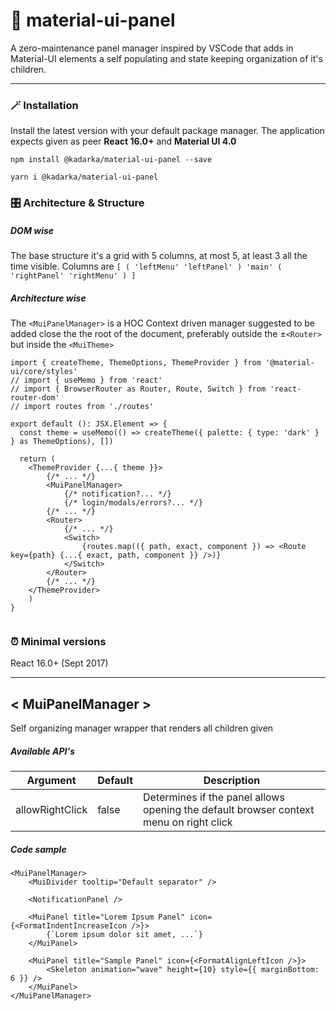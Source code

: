 # 📑 material-ui-panel

A zero-maintenance panel manager inspired by VSCode that adds in Material-UI elements a self populating and state keeping organization of it's children.

---
### 🪄 Installation

Install the latest version with your default package manager. The application expects given as peer **React 16.0+** and **Material UI 4.0**

```
npm install @kadarka/material-ui-panel --save
```

```
yarn i @kadarka/material-ui-panel
```

### 🎛️ Architecture & Structure

##### DOM wise
The base structure it's a grid with 5 columns, at most 5, at least 3 all the time visible.
Columns are ```[ ( 'leftMenu' 'leftPanel' ) 'main' ( 'rightPanel' 'rightMenu' ) ]```

##### Architecture wise

The ```<MuiPanelManager>``` is a HOC Context driven manager suggested to be added close the the root of the document, preferably outside the ±```<Router>``` but inside the ```<MuiTheme>```

```
import { createTheme, ThemeOptions, ThemeProvider } from '@material-ui/core/styles'
// import { useMemo } from 'react'
// import { BrowserRouter as Router, Route, Switch } from 'react-router-dom'
// import routes from './routes'

export default (): JSX.Element => {
  const theme = useMemo(() => createTheme({ palette: { type: 'dark' } } as ThemeOptions), [])

  return (
	<ThemeProvider {...{ theme }}>
		{/* ... */}
		<MuiPanelManager>
    		{/* notification?... */}
    		{/* login/modals/errors?... */}
		{/* ... */}
		<Router>
			{/* ... */}
			<Switch>
				{routes.map(({ path, exact, component }) => <Route key={path} {...{ exact, path, component }} />)}
			</Switch>
		</Router>
		{/* ... */}
	</ThemeProvider>
	)
}


```

### ⏰ Minimal versions

React 16.0+ (Sept 2017)

---
## < MuiPanelManager >

Self organizing manager wrapper that renders all children given

##### Available API's

| Argument | Default | Description |
|-----|----|--------|
| allowRightClick | false | Determines if the panel allows opening the default browser context menu on right click |

##### Code sample

```
<MuiPanelManager>
	<MuiDivider tooltip="Default separator" />

	<NotificationPanel />

	<MuiPanel title="Lorem Ipsum Panel" icon={<FormatIndentIncreaseIcon />}>
		{`Lorem ipsum dolor sit amet, ...`}
	</MuiPanel>

	<MuiPanel title="Sample Panel" icon={<FormatAlignLeftIcon />}>
		<Skeleton animation="wave" height={10} style={{ marginBottom: 6 }} />
	</MuiPanel>
</MuiPanelManager>
```
